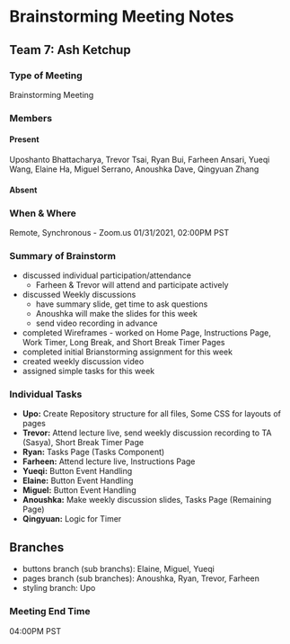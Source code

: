 # Brainstorming Meeting Notes

## Team 7: Ash Ketchup

### Type of Meeting
Brainstorming Meeting

### Members

#### Present
Uposhanto Bhattacharya, Trevor Tsai, Ryan Bui, Farheen Ansari, Yueqi Wang, Elaine Ha, Miguel Serrano, Anoushka Dave, Qingyuan Zhang 

#### Absent 

### When & Where 
Remote, Synchronous - Zoom.us
01/31/2021, 02:00PM PST

### Summary of Brainstorm
- discussed individual participation/attendance
  - Farheen & Trevor will attend and participate actively
- discussed Weekly discussions
  - have summary slide, get time to ask questions
  - Anoushka will make the slides for this week
  - send video recording in advance
- completed Wireframes - worked on Home Page, Instructions Page, Work Timer, Long Break, and Short Break Timer Pages
- completed initial Brianstorming assignment for this week
- created weekly discussion video
- assigned simple tasks for this week

### Individual Tasks
- **Upo:** Create Repository structure for all files, Some CSS for layouts of pages
- **Trevor:** Attend lecture live, send weekly discussion recording to TA (Sasya), Short Break Timer Page
- **Ryan:** Tasks Page (Tasks Component)
- **Farheen:** Attend lecture live, Instructions Page
- **Yueqi:** Button Event Handling
- **Elaine:** Button Event Handling
- **Miguel:** Button Event Handling
- **Anoushka:** Make weekly discussion slides, Tasks Page (Remaining Page)
- **Qingyuan:** Logic for Timer

## Branches
- buttons branch (sub branchs): Elaine, Miguel, Yueqi
- pages branch (sub branches): Anoushka, Ryan, Trevor, Farheen
- styling branch: Upo

### Meeting End Time
04:00PM PST
